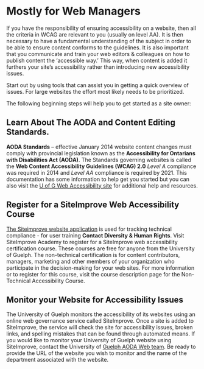 # Mostly for Web Managers
If you have the responsibility of ensuring accessibility on a website, then all the criteria in WCAG are relevant to you (usually on level AA). It is then necessary to have a fundamental understanding of the subject in order to be able to ensure content conforms to the guidelines. It is also important that you communicate and train your web editors & colleagues on how to publish content the ‘accessible way.’ This way, when content is added it furthers your site’s accessibility rather than introducing new accessibility issues.

Start out by using tools that can assist you in getting a quick overview of issues. For large websites the effort most likely needs to be prioritized.

The following beginning steps will help you to get started as a site owner:
## Learn About The AODA and Content Editing Standards.
**AODA Standards** – effective January 2014 website content changes must comply with provincial legislation known as the **Accessibility for Ontarians with Disabilities Act (AODA)**. The Standards governing websites is called the **Web Content Accessibility Guidelines (WCAG) 2.0** *Level A* compliance was required in 2014 and *Level AA* compliance is required by 2021. This documentation has some information to help get you started but you can also visit the [U of G Web Accessibility site](https://www.uoguelph.ca/accessibility/web/) for additional help and resources.

## Register for a SiteImprove Web Accessibility Course
[The Siteimprove website application](http://siteimprove.com/) is used for tracking technical compliance - for user training **Contact Diversity & Human Rights**.
Visit SiteImprove Academy to register for a SiteImprove web accessibility certification course. These courses are free for anyone from the University of Guelph. The non-technical certification is for content contributors, managers, marketing and other members of your organization who participate in the decision-making for your web sites. For more information or to register for this course, visit the course description page for the Non-Technical Accessibility Course.

## Monitor your Website for Accessibility Issues
The University of Guelph monitors the accessibility of its websites using an online web governance service called SiteImprove. Once a site is added to SiteImprove, the service will check the site for accessibility issues, broken links, and spelling mistakes that can be found through automated means. If you would like to monitor your University of Guelph website using SiteImprove, contact the University of [Guelph AODA Web team](aodaweb@uoguelph.ca). Be ready to provide the URL of the website you wish to monitor and the name of the department associated with the website.
